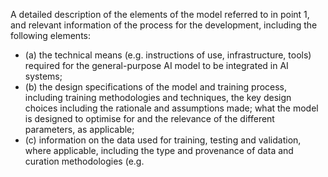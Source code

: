 A detailed description of the elements of the model referred to in point 1, and relevant information of the process for  the  development,  including  the  following  elements:
- (a) the technical means (e.g. instructions of use, infrastructure, tools) required for the general-purpose AI model to be  integrated  in  AI  systems;
- (b) the  design  specifications  of  the  model  and  training  process,  including  training  methodologies  and  techniques, the key design choices including the rationale and assumptions made; what the model is designed to optimise for and the  relevance  of  the  different  parameters,  as  applicable;
- (c) information  on  the  data  used  for  training,  testing  and  validation,  where  applicable,  including  the  type  and provenance of  data  and  curation  methodologies  (e.g.  